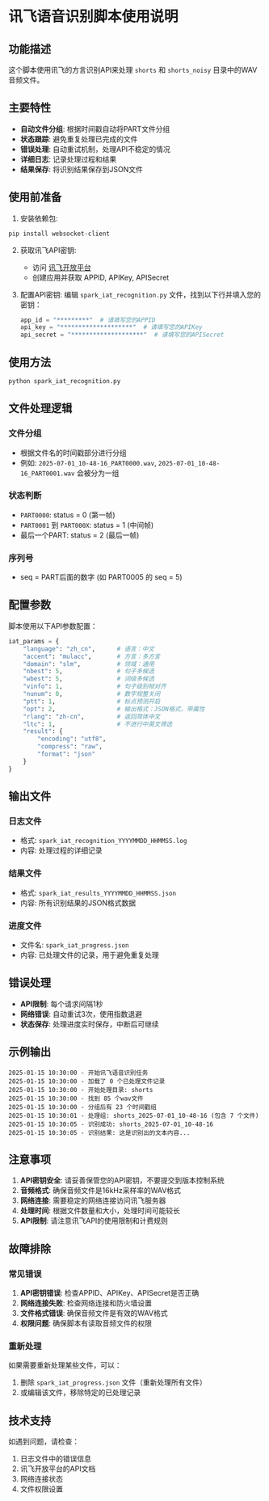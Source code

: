 # 讯飞语音识别脚本使用说明

## 功能描述

这个脚本使用讯飞的方言识别API来处理 `shorts` 和 `shorts_noisy` 目录中的WAV音频文件。

## 主要特性

- **自动文件分组**: 根据时间戳自动将PART文件分组
- **状态跟踪**: 避免重复处理已完成的文件
- **错误处理**: 自动重试机制，处理API不稳定的情况
- **详细日志**: 记录处理过程和结果
- **结果保存**: 将识别结果保存到JSON文件

## 使用前准备

1. 安装依赖包:
```bash
pip install websocket-client
```

2. 获取讯飞API密钥:
   - 访问 [讯飞开放平台](https://console.xfyun.cn/)
   - 创建应用并获取 APPID, APIKey, APISecret

3. 配置API密钥:
   编辑 `spark_iat_recognition.py` 文件，找到以下行并填入您的密钥：
   ```python
   app_id = "*********"  # 请填写您的APPID
   api_key = "********************"  # 请填写您的APIKey
   api_secret = "********************"  # 请填写您的APISecret
   ```

## 使用方法

```bash
python spark_iat_recognition.py
```

## 文件处理逻辑

### 文件分组

- 根据文件名的时间戳部分进行分组
- 例如: `2025-07-01_10-48-16_PART0000.wav`, `2025-07-01_10-48-16_PART0001.wav` 会被分为一组

### 状态判断

- `PART0000`: status = 0 (第一帧)
- `PART0001` 到 `PART000X`: status = 1 (中间帧)
- 最后一个PART: status = 2 (最后一帧)

### 序列号

- seq = PART后面的数字 (如 PART0005 的 seq = 5)

## 配置参数

脚本使用以下API参数配置：

```python
iat_params = {
    "language": "zh_cn",      # 语言：中文
    "accent": "mulacc",       # 方言：多方言
    "domain": "slm",          # 领域：通用
    "nbest": 5,               # 句子多候选
    "wbest": 5,               # 词级多候选
    "vinfo": 1,               # 句子级别帧对齐
    "nunum": 0,               # 数字规整关闭
    "ptt": 1,                 # 标点预测开启
    "opt": 2,                 # 输出格式：JSON格式，带属性
    "rlang": "zh-cn",         # 返回简体中文
    "ltc": 1,                 # 不进行中英文筛选
    "result": {
        "encoding": "utf8",
        "compress": "raw",
        "format": "json"
    }
}
```

## 输出文件

### 日志文件

- 格式: `spark_iat_recognition_YYYYMMDD_HHMMSS.log`
- 内容: 处理过程的详细记录

### 结果文件

- 格式: `spark_iat_results_YYYYMMDD_HHMMSS.json`
- 内容: 所有识别结果的JSON格式数据

### 进度文件

- 文件名: `spark_iat_progress.json`
- 内容: 已处理文件的记录，用于避免重复处理

## 错误处理

- **API限制**: 每个请求间隔1秒
- **网络错误**: 自动重试3次，使用指数退避
- **状态保存**: 处理进度实时保存，中断后可继续

## 示例输出

```
2025-01-15 10:30:00 - 开始讯飞语音识别任务
2025-01-15 10:30:00 - 加载了 0 个已处理文件记录
2025-01-15 10:30:00 - 开始处理目录: shorts
2025-01-15 10:30:00 - 找到 85 个wav文件
2025-01-15 10:30:00 - 分组后有 23 个时间戳组
2025-01-15 10:30:01 - 处理组: shorts_2025-07-01_10-48-16 (包含 7 个文件)
2025-01-15 10:30:05 - 识别成功: shorts_2025-07-01_10-48-16
2025-01-15 10:30:05 - 识别结果: 这是识别出的文本内容...
```

## 注意事项

1. **API密钥安全**: 请妥善保管您的API密钥，不要提交到版本控制系统
2. **音频格式**: 确保音频文件是16kHz采样率的WAV格式
3. **网络连接**: 需要稳定的网络连接访问讯飞服务器
4. **处理时间**: 根据文件数量和大小，处理时间可能较长
5. **API限制**: 请注意讯飞API的使用限制和计费规则

## 故障排除

### 常见错误

1. **API密钥错误**: 检查APPID、APIKey、APISecret是否正确
2. **网络连接失败**: 检查网络连接和防火墙设置
3. **文件格式错误**: 确保音频文件是有效的WAV格式
4. **权限问题**: 确保脚本有读取音频文件的权限

### 重新处理

如果需要重新处理某些文件，可以：
1. 删除 `spark_iat_progress.json` 文件（重新处理所有文件）
2. 或编辑该文件，移除特定的已处理记录

## 技术支持

如遇到问题，请检查：
1. 日志文件中的错误信息
2. 讯飞开放平台的API文档
3. 网络连接状态
4. 文件权限设置 